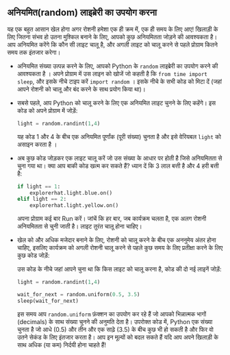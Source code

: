 ## अनियमित(random) लाइब्रेरी का उपयोग करना

यह एक बहुत आसान खेल होगा अगर रोशनी हमेशा एक ही क्रम में, एक ही समय के लिए आए! खिलाड़ी के लिए जितना संभव हो उतना मुश्किल बनाने के लिए, आपको कुछ अनियमितता जोड़ने की आवश्यकता है। आप अनियमित करेंगे कि कौन सी लाइट चालू है, और अगली लाइट को चालू करने से पहले प्रोग्राम कितने समय तक इंतजार करेगा।

- अनियमित संख्या उत्पन्न करने के लिए, आपको Python के `random` लाइब्रेरी का उपयोग करने की आवश्यकता है । अपने प्रोग्राम में उस लाइन को खोजें जो कहती है कि `from time import sleep`, और इसके नीचे टाइप करें `import random` । इसके नीचे के सभी कोड को मिटा दें (जहां आपने रोशनी को चालू और बंद करने के साथ प्रयोग किया था)।

- सबसे पहले, आप Python को चालू करने के लिए एक अनियमित लाइट चुनने के लिए कहेंगे। इस कोड को अपने प्रोग्राम में जोड़ें:
    
    ```python
    light = random.randint(1,4)
    ```
    
    यह कोड 1 और 4 के बीच एक अनियमित पूर्णांक (पूरी संख्या) चुनता है और इसे वेरियबल `light` को असाइन करता है ।

- अब कुछ कोड जोड़कर एक लाइट चालू करें जो उस संख्या के आधार पर होती है जिसे अनियमितता से चुना गया था। क्या आप बाकी कोड खत्म कर सकते हैं? ध्यान दें कि 3 लाल बत्ती है और 4 हरी बत्ती है:
    
    ```python
    if light == 1:
        explorerhat.light.blue.on()
    elif light == 2:
        explorerhat.light.yellow.on()
    ```
    
    अपना प्रोग्राम कई बार Run करें। जांचें कि हर बार, जब कार्यक्रम चलता है, एक अलग रोशनी अनियमितता से चुनी जाती है। लाइट तुरंत चालू होना चाहिए।

- खेल को और अधिक मजेदार बनाने के लिए, रोशनी को चालू करने के बीच एक अननुमेय अंतर होना चाहिए, इसलिए कार्यक्रम को अगली रोशनी चालू करने से पहले कुछ समय के लिए प्रतीक्षा करने के लिए कुछ कोड जोड़ें:
    
    उस कोड के नीचे जहां आपने चुना था कि किस लाइट को चालू करना है, कोड की दो नई लाइनें जोड़ें:
    
    ```python
    light = random.randint(1,4)     
    
    wait_for_next = random.uniform(0.5, 3.5)
    sleep(wait_for_next)
    ```
    
    इस समय आप `random.uniform` फ़ंक्शन का उपयोग कर रहे हैं जो आपको भिन्नात्मक भागों (decimals) के साथ संख्या चुनने की अनुमति देता है। उपरोक्त कोड में, Python एक संख्या चुनता है जो आधे (0.5) और तीन और एक साढ़े (3.5) के बीच कुछ भी हो सकती है और फिर वो उतने सेकंड के लिए इंतजार करता है। आप इन मूल्यों को बदल सकते हैं यदि आप अपने खिलाड़ी के साथ अधिक (या कम) निर्दयी होना चाहते हैं!